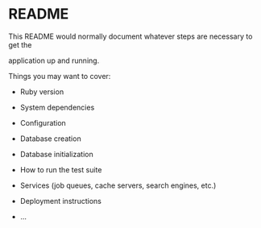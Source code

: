 # README

This README would normally document whatever steps are necessary to get the                       

application up and running.          

Things you may want to cover:                                                                          
                                  
* Ruby version                    
        
* System dependencies                                                      
                                  
* Configuration               
      
* Database creation        
    
* Database initialization        

* How to run the test suite

* Services (job queues, cache servers, search engines, etc.)

* Deployment instructions
  
* ...
